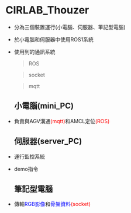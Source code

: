 # CIRLAB_Thouzer
- 分為三個裝置運行(小電腦、伺服器、筆記型電腦)
- 於小電腦和伺服器中使用ROS1系統
- 使用到的通訊系統
  > ROS

  > socket
  
  > mqtt 
  ## 小電腦(mini_PC)
- 負責與AGV溝通<font color='Red'>(mqtt)</font>和AMCL定位<font color='Red'>(ROS)</font>
  ## 伺服器(server_PC)
- 運行監控系統
- demo指令
  ## 筆記型電腦
- 傳輸<font color='Blue'>RGB影像</font>和<font color='Blue'>骨架資料</font><font color='Red'>(socket)</font>
